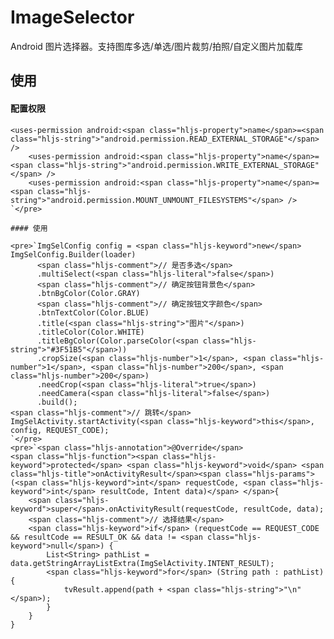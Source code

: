 # ImageSelector

Android 图片选择器。支持图库多选/单选/图片裁剪/拍照/自定义图片加载库

## 使用

#### 配置权限

    <uses-permission android:<span class="hljs-property">name</span>=<span class="hljs-string">"android.permission.READ_EXTERNAL_STORAGE"</span> />
        <uses-permission android:<span class="hljs-property">name</span>=<span class="hljs-string">"android.permission.WRITE_EXTERNAL_STORAGE"</span> />
        <uses-permission android:<span class="hljs-property">name</span>=<span class="hljs-string">"android.permission.MOUNT_UNMOUNT_FILESYSTEMS"</span> />
    `</pre>

    #### 使用

    <pre>`ImgSelConfig config = <span class="hljs-keyword">new</span> ImgSelConfig.Builder(loader)
          <span class="hljs-comment">// 是否多选</span>
          .multiSelect(<span class="hljs-literal">false</span>)
          <span class="hljs-comment">// 确定按钮背景色</span>
          .btnBgColor(Color.GRAY)
          <span class="hljs-comment">// 确定按钮文字颜色</span>
          .btnTextColor(Color.BLUE)
          .title(<span class="hljs-string">"图片"</span>)
          .titleColor(Color.WHITE)
          .titleBgColor(Color.parseColor(<span class="hljs-string">"#3F51B5"</span>))
          .cropSize(<span class="hljs-number">1</span>, <span class="hljs-number">1</span>, <span class="hljs-number">200</span>, <span class="hljs-number">200</span>)
          .needCrop(<span class="hljs-literal">true</span>)
          .needCamera(<span class="hljs-literal">false</span>)
          .build();
    <span class="hljs-comment">// 跳转</span>
    ImgSelActivity.startActivity(<span class="hljs-keyword">this</span>, config, REQUEST_CODE);
    `</pre>
    <pre>`<span class="hljs-annotation">@Override</span>
    <span class="hljs-function"><span class="hljs-keyword">protected</span> <span class="hljs-keyword">void</span> <span class="hljs-title">onActivityResult</span><span class="hljs-params">(<span class="hljs-keyword">int</span> requestCode, <span class="hljs-keyword">int</span> resultCode, Intent data)</span> </span>{
        <span class="hljs-keyword">super</span>.onActivityResult(requestCode, resultCode, data);
        <span class="hljs-comment">// 选择结果</span>
        <span class="hljs-keyword">if</span> (requestCode == REQUEST_CODE && resultCode == RESULT_OK && data != <span class="hljs-keyword">null</span>) {
            List<String> pathList = data.getStringArrayListExtra(ImgSelActivity.INTENT_RESULT);
            <span class="hljs-keyword">for</span> (String path : pathList) {
                tvResult.append(path + <span class="hljs-string">"\n"</span>);
            }
        }
    }
    